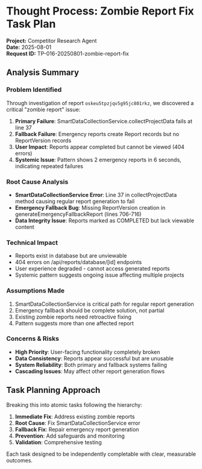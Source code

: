 # Thought Process: Zombie Report Fix Task Plan

**Project:** Competitor Research Agent  
**Date:** 2025-08-01  
**Request ID:** TP-016-20250801-zombie-report-fix

## Analysis Summary

### Problem Identified
Through investigation of report `oskeu5tpzjqv5g95jc801rkz`, we discovered a critical "zombie report" issue:

1. **Primary Failure**: SmartDataCollectionService.collectProjectData fails at line 37
2. **Fallback Failure**: Emergency reports create Report records but no ReportVersion records
3. **User Impact**: Reports appear completed but cannot be viewed (404 errors)
4. **Systemic Issue**: Pattern shows 2 emergency reports in 6 seconds, indicating repeated failures

### Root Cause Analysis
- **SmartDataCollectionService Error**: Line 37 in collectProjectData method causing regular report generation to fail
- **Emergency Fallback Bug**: Missing ReportVersion creation in generateEmergencyFallbackReport (lines 706-716)
- **Data Integrity Issue**: Reports marked as COMPLETED but lack viewable content

### Technical Impact
- Reports exist in database but are unviewable
- 404 errors on /api/reports/database/[id] endpoints  
- User experience degraded - cannot access generated reports
- Systemic pattern suggests ongoing issue affecting multiple projects

### Assumptions Made
1. SmartDataCollectionService is critical path for regular report generation
2. Emergency fallback should be complete solution, not partial
3. Existing zombie reports need retroactive fixing
4. Pattern suggests more than one affected report

### Concerns & Risks
- **High Priority**: User-facing functionality completely broken
- **Data Consistency**: Reports appear successful but are unusable
- **System Reliability**: Both primary and fallback systems failing
- **Cascading Issues**: May affect other report generation flows

## Task Planning Approach

Breaking this into atomic tasks following the hierarchy:
1. **Immediate Fix**: Address existing zombie reports
2. **Root Cause**: Fix SmartDataCollectionService error  
3. **Fallback Fix**: Repair emergency report generation
4. **Prevention**: Add safeguards and monitoring
5. **Validation**: Comprehensive testing

Each task designed to be independently completable with clear, measurable outcomes. 